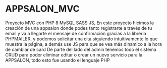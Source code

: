 # APPSALON_MVC
Proyecto MVC con PHP 8 MySQL SASS JS, En este proyecto hicimos la creación de una appsalon donde podes tanto registrarte a través de tu email y va a llegarte el mensaje de confirmación 
gracias a la libreria PHPMAILER, y podemos solicitar una cita siguiendo intuitivamente lo que muestra la página, a demás use JS para que se vea más dinamico a la hora de cambiar de card
De parte del lado del admin tenemos todo el sistema CRUD para poder eliminar editar o crear un nuevo servicio para la APPSALON, todo esto fue usando el lenguaje PHP

